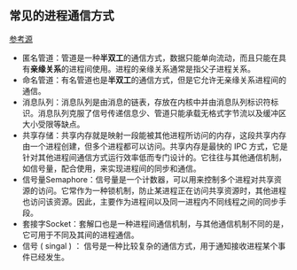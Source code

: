 ## 常见的进程通信方式
[参考源](https://blog.csdn.net/zhaohong_bo/article/details/89552188)
- 匿名管道：管道是一种**半双工**的通信方式，数据只能单向流动，而且只能在具有**亲缘关系**的进程间使用。进程的亲缘关系通常是指父子进程关系。
- 命名管道：有名管道也是**半双工**的通信方式，但是它允许无亲缘关系进程间的通信。
- 消息队列：消息队列是由消息的链表，存放在内核中并由消息队列标识符标识。消息队列克服了信号传递信息少、管道只能承载无格式字节流以及缓冲区大小受限等缺点。
- 共享存储：共享内存就是映射一段能被其他进程所访问的内存，这段共享内存由一个进程创建，但多个进程都可以访问。共享内存是最快的 IPC 方式，它是针对其他进程间通信方式运行效率低而专门设计的。它往往与其他通信机制，如信号量，配合使用，来实现进程间的同步和通信。
- 信号量Semaphore：信号量是一个计数器，可以用来控制多个进程对共享资源的访问。它常作为一种锁机制，防止某进程正在访问共享资源时，其他进程也访问该资源。因此，主要作为进程间以及同一进程内不同线程之间的同步手段。
- 套接字Socket：套解口也是一种进程间通信机制，与其他通信机制不同的是，它可用于不同及其间的进程通信。
- 信号 ( singal ) ： 信号是一种比较复杂的通信方式，用于通知接收进程某个事件已经发生。
  

